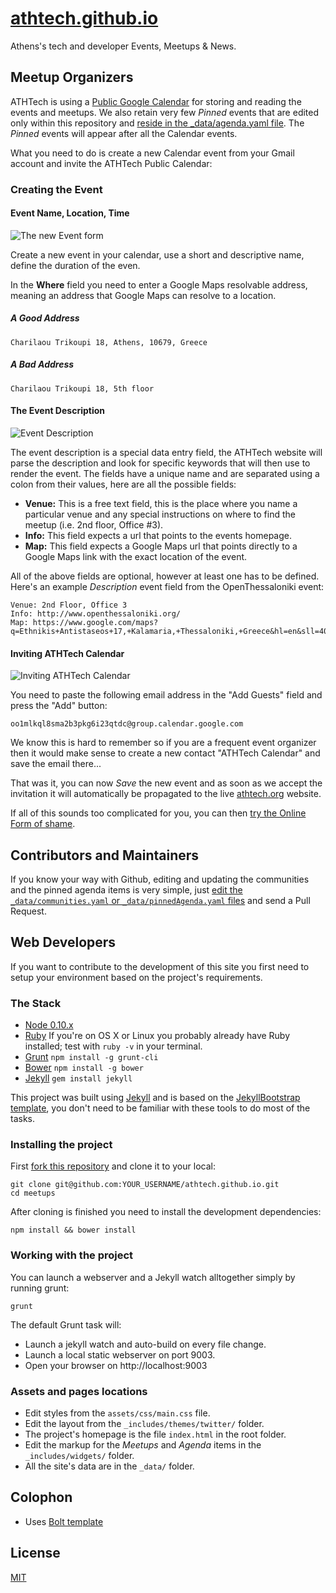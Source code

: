 # [athtech.github.io](http://athtech.org)

Athens's tech and developer Events, Meetups & News.

## Meetup Organizers

ATHTech is using a [Public Google Calendar](https://www.google.com/calendar/embed?src=oo1mlkql8sma2b3pkg6i23qtdc%40group.calendar.google.com&ctz=Europe/Athens) for storing and reading the events and meetups. We also retain very few *Pinned* events that are edited only within this repository and [reside in the _data/agenda.yaml file](https://github.com/athtech/athtech.github.io/blob/master/_data/agenda.yaml). The *Pinned* events will appear after all the Calendar events.

What you need to do is create a new Calendar event from your Gmail account and invite the ATHTech Public Calendar:

### Creating the Event

#### Event Name, Location, Time

![The new Event form](http://than.pol.as/Uwu3/Screen%20Shot%202014-04-11%20at%2011.40.03%20AM.png)

Create a new event in your calendar, use a short and descriptive name, define the duration of the even.

In the **Where** field you need to enter a Google Maps resolvable address, meaning an address that Google Maps can resolve to a location.

##### A Good Address

```
Charilaou Trikoupi 18, Athens, 10679, Greece
```

##### A Bad Address

```
Charilaou Trikoupi 18, 5th floor
```

#### The Event Description

![Event Description](http://than.pol.as/UxGC/Screen%20Shot%202014-04-11%20at%2011.43.53%20AM.png)

The event description is a special data entry field, the ATHTech website will parse the description and look for specific keywords that will then use to render the event. The fields have a unique name and are separated using a colon from their values, here are all the possible fields:

* **Venue:** This is a free text field, this is the place where you name a particular venue and any special instructions on where to find the meetup (i.e. 2nd floor, Office #3).
* **Info:** This field expects a url that points to the events homepage.
* **Map:** This field expects a Google Maps url that points directly to a Google Maps link with the exact location of the event.

All of the above fields are optional, however at least one has to be defined. Here's an example *Description* event field from the OpenThessaloniki event:

```
Venue: 2nd Floor, Office 3
Info: http://www.openthessaloniki.org/
Map: https://www.google.com/maps?q=Ethnikis+Antistaseos+17,+Kalamaria,+Thessaloniki,+Greece&hl=en&sll=40.621193,22.954988&sspn=0.024365,0.039783&hnear=Leoforos+Ethnikis+Antistaseos+17,+Kalamaria,+Thessaloniki,+Greece&t=m&z=16&iwloc=A
```

#### Inviting ATHTech Calendar

![Inviting ATHTech Calendar](http://than.pol.as/Uxli/Screen%20Shot%202014-04-11%20at%2011.51.59%20AM.png)

You need to paste the following email address in the "Add Guests" field and press the "Add" button:

```
oo1mlkql8sma2b3pkg6i23qtdc@group.calendar.google.com
```

We know this is hard to remember so if you are a frequent event organizer then it would make sense to create a new contact "ATHTech Calendar" and save the email there...

That was it, you can now *Save* the new event and as soon as we accept the invitation it will automatically be propagated to the live [athtech.org](athtech.org) website.

If all of this sounds too complicated for you, you can then [try the Online Form of shame](https://docs.google.com/forms/d/15OfvYWpwuFXW-zOMOWFoYR6skHUNqzEdJts5hWtcL08/viewform).

## Contributors and Maintainers

If you know your way with Github, editing and updating the communities and the pinned agenda items is very simple, just [edit the `_data/communities.yaml` or `_data/pinnedAgenda.yaml` files](https://github.com/athtech/athtech.github.io/blob/master/_data/) and send a Pull Request.

## Web Developers

If you want to contribute to the development of this site you first need to setup your environment based on the project's requirements.

### The Stack

 * [Node 0.10.x](http://nodejs.org/)
 * [Ruby](http://www.ruby-lang.org/en/downloads/) If you're on OS X or Linux you probably already have Ruby installed; test with `ruby -v` in your terminal.
 * [Grunt](http://gruntjs.com) `npm install -g grunt-cli`
 * [Bower](http://bower.io) `npm install -g bower`
 * [Jekyll](http://jekyllrb.com/) `gem install jekyll`

This project was built using [Jekyll](http://jekyllrb.com/) and is based on the [JekyllBootstrap template](http://jekyllbootstrap.com/), you don't need to be familiar with these tools to do most of the tasks.

### Installing the project

First [fork this repository](https://github.com/athtech/athtech.github.io/fork) and clone it to your local:

```shell
git clone git@github.com:YOUR_USERNAME/athtech.github.io.git
cd meetups
```

After cloning is finished you need to install the development dependencies:

```shell
npm install && bower install
```

### Working with the project

You can launch a webserver and a Jekyll watch alltogether simply by running grunt:

```shell
grunt
```

The default Grunt task will:

* Launch a jekyll watch and auto-build on every file change.
* Launch a local static webserver on port 9003.
* Open your browser on http://localhost:9003

### Assets and pages locations

* Edit styles from the `assets/css/main.css` file.
* Edit the layout from the `_includes/themes/twitter/` folder.
* The project's homepage is the file `index.html` in the root folder.
* Edit the markup for the *Meetups* and *Agenda* items in the `_includes/widgets/` folder.
* All the site's data are in the `_data/` folder.

## Colophon

* Uses [Bolt template](http://bootstrapzero.com/bootstrap-template/bolt)

## License

[MIT](http://opensource.org/licenses/MIT)
